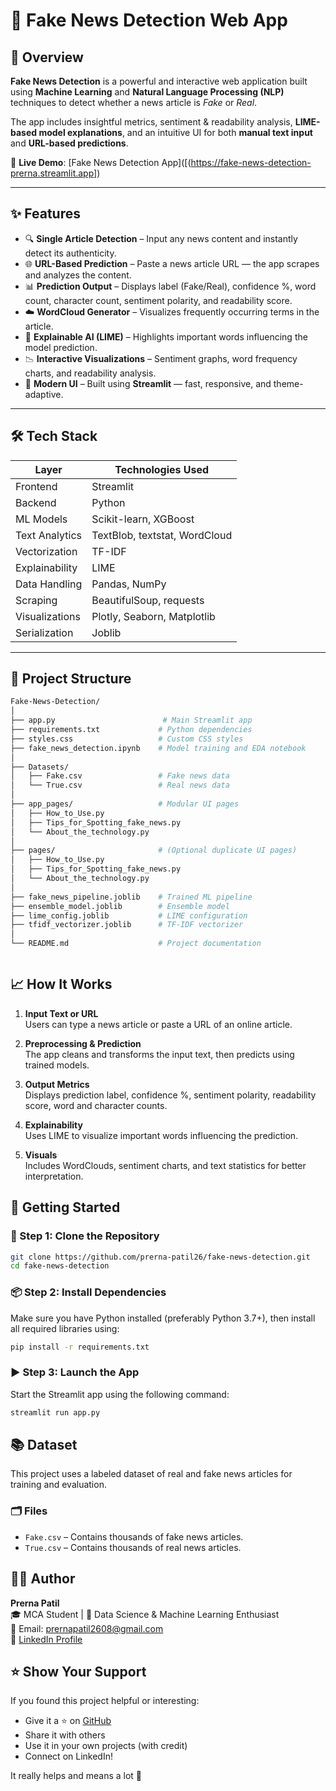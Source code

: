 # 📰 Fake News Detection Web App

## 🚀 Overview

**Fake News Detection** is a powerful and interactive web application built using **Machine Learning** and **Natural Language Processing (NLP)** techniques to detect whether a news article is *Fake* or *Real*.

The app includes insightful metrics, sentiment & readability analysis, **LIME-based model explanations**, and an intuitive UI for both **manual text input** and **URL-based predictions**.

🔗 **Live Demo**: [Fake News Detection App]([(https://fake-news-detection-prerna.streamlit.app])

---

## ✨ Features

- 🔍 **Single Article Detection** – Input any news content and instantly detect its authenticity.
- 🌐 **URL-Based Prediction** – Paste a news article URL — the app scrapes and analyzes the content.
- 📊 **Prediction Output** – Displays label (Fake/Real), confidence %, word count, character count, sentiment polarity, and readability score.
- ☁️ **WordCloud Generator** – Visualizes frequently occurring terms in the article.
- 🧠 **Explainable AI (LIME)** – Highlights important words influencing the model prediction.
- 📉 **Interactive Visualizations** – Sentiment graphs, word frequency charts, and readability analysis.
- 🎨 **Modern UI** – Built using **Streamlit** — fast, responsive, and theme-adaptive.

---

## 🛠 Tech Stack

| Layer      | Technologies Used |
|------------|-------------------|
| Frontend   | Streamlit         |
| Backend    | Python            |
| ML Models  | Scikit-learn, XGBoost |
| Text Analytics | TextBlob, textstat, WordCloud |
| Vectorization | TF-IDF         |
| Explainability | LIME          |
| Data Handling | Pandas, NumPy  |
| Scraping   | BeautifulSoup, requests |
| Visualizations | Plotly, Seaborn, Matplotlib |
| Serialization | Joblib         |

---

## 📂 Project Structure

```bash
Fake-News-Detection/
│
├── app.py                        # Main Streamlit app
├── requirements.txt             # Python dependencies
├── styles.css                   # Custom CSS styles
├── fake_news_detection.ipynb    # Model training and EDA notebook
│
├── Datasets/
│   ├── Fake.csv                 # Fake news data
│   └── True.csv                 # Real news data
│
├── app_pages/                   # Modular UI pages
│   ├── How_to_Use.py
│   ├── Tips_for_Spotting_fake_news.py
│   └── About_the_technology.py
│
├── pages/                       # (Optional duplicate UI pages)
│   ├── How_to_Use.py
│   ├── Tips_for_Spotting_fake_news.py
│   └── About_the_technology.py
│
├── fake_news_pipeline.joblib    # Trained ML pipeline
├── ensemble_model.joblib        # Ensemble model
├── lime_config.joblib           # LIME configuration
├── tfidf_vectorizer.joblib      # TF-IDF vectorizer
│
└── README.md                    # Project documentation



```


## 📈 How It Works

1. **Input Text or URL**  
   Users can type a news article or paste a URL of an online article.

2. **Preprocessing & Prediction**  
   The app cleans and transforms the input text, then predicts using trained models.

3. **Output Metrics**  
   Displays prediction label, confidence %, sentiment polarity, readability score, word and character counts.

4. **Explainability**  
   Uses LIME to visualize important words influencing the prediction.

5. **Visuals**  
   Includes WordClouds, sentiment charts, and text statistics for better interpretation.



## 🏁 Getting Started

### 🔧 Step 1: Clone the Repository

```bash
git clone https://github.com/prerna-patil26/fake-news-detection.git
cd fake-news-detection


```

### 📦 Step 2: Install Dependencies

Make sure you have Python installed (preferably Python 3.7+), then install all required libraries using:

```bash
pip install -r requirements.txt

```

### ▶️ Step 3: Launch the App

Start the Streamlit app using the following command:

```bash
streamlit run app.py

```

## 📚 Dataset

This project uses a labeled dataset of real and fake news articles for training and evaluation.

### 🗂 Files

- `Fake.csv` – Contains thousands of fake news articles.
- `True.csv` – Contains thousands of real news articles.




## 👩‍💻 Author

**Prerna Patil**  
🎓 MCA Student | 🤖 Data Science & Machine Learning Enthusiast  
📧 Email: [prernapatil2608@gmail.com](mailto:prernapatil2608@gmail.com)  
🔗 [LinkedIn Profile](#) <!-- Replace with your actual LinkedIn profile link -->




## ⭐ Show Your Support

If you found this project helpful or interesting:

- Give it a ⭐ on [GitHub](https://github.com/prerna-patil26/fake-news-detection)  
- Share it with others  
- Use it in your own projects (with credit)  
- Connect on LinkedIn!

It really helps and means a lot 🙌




